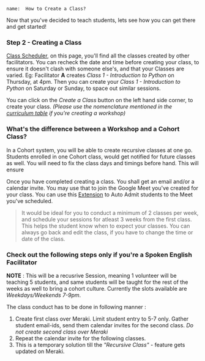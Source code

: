 ```ngMeta
name:  How to Create a Class?
```
Now that you've decided to teach students, lets see how you can get there and get started! 

### Step 2 - Creating a Class

[Class Scheduler](https://www.merakilearn.org/class), on this page, you'll find all the classes created by other facilitators. You can recheck the date and time before creating your class, to ensure it doesn't clash with someone else's, and that your Classes are varied. Eg: Facilitator **A** creates *Class 1 - Introduction to Python* on Thursday, at 4pm. Then you can create your *Class 1 - Introduction to Python* on Saturday or Sunday, to space out similar sessions. 

You can click on the *Create a Class* button on the left hand side corner, to create your class. *(Please use the nomenclature mentioned in the [curriculum table](https://www.merakilearn.org/course/145/exercise/3523) if you're creating a workshop)*

### What's the difference between a Workshop and a Cohort Class? 

In a Cohort system, you will be able to create recursive classes at one go. Students enrolled in one Cohort class, would get notified for future classes as well. 
You will need to fix the class days and timings before hand. This will ensure 

Once you have completed creating a class. You shall get an email and/or a calendar invite. You may use that to join the Google Meet you've created for your class. You can use this [Extension](https://chrome.google.com/webstore/detail/auto-admit-for-google-mee/epemkdedgaoeeobdjmkmhhhbjemckmgb/related?hl=en, "Auto Admit Extension") to Auto Admit students to the Meet you've scheduled.

> It would be ideal for you to conduct a minimum of 2 classes per week, and schedule your sessions for atleast 3 weeks from the first class. This helps the student know when to expect your classes. You can always go back and edit the class, if you have to change the time or date of the class. 

### Check out the following steps only if you're a Spoken English Facilitator

**NOTE** : This will be a recusrive Session, meaning 1 volunteer will be teaching 5 students, and same students will be taught for the rest of the weeks as well to bring a cohort culture. Currently the slots available are *Weekdays/Weekends 7-9pm*.

The class conduct has to be done in following manner : 

1. Create first class over Meraki. Limit student entry to 5-7 only. Gather student email-ids, send them calendar invites for the second class. *Do not create second class over Meraki*
2. Repeat the calendar invite for the following classes.
3. This is a temporary solution till the *"Recursive Class"* - feature gets updated on Meraki.
